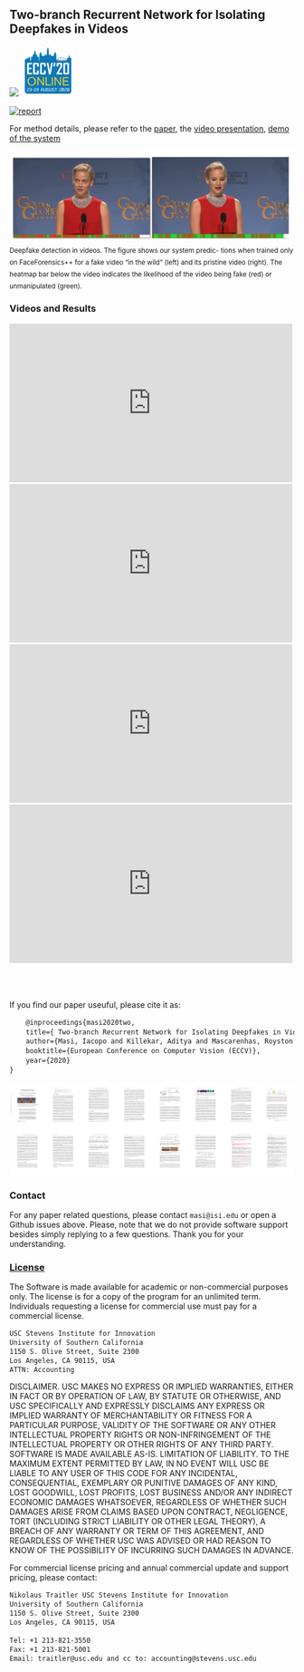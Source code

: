## Two-branch Recurrent Network for Isolating Deepfakes in Videos
<img src="https://www.isi.edu/images/isi-logo.jpg" width="200"/>&nbsp;&nbsp;<img src="images/eccv20.png" width="90"/>
 

[![report](https://img.shields.io/badge/arxiv-report-red)](https://arxiv.org/pdf/2008.03412)

For method details, please refer to the [paper](https://arxiv.org/pdf/2008.03412), the [video presentation](https://www.youtube.com/watch?v=X3N8QjV15d8&feature=youtu.be), [demo of the system](https://www.youtube.com/watch?v=RspKj9DtM9U)

<img src="images/logo.png" />
<sub> Deepfake detection in videos. The figure shows our system predic- tions when trained only on FaceForensics++ for a fake video “in the wild” (left) and its pristine video (right). The heatmap bar below the video indicates the likelihood of the video being fake (red) or unmanipulated (green).</sub>


### Videos and Results

<iframe width="500" height="280" src="https://www.youtube.com/embed/X3N8QjV15d8?controls=0" frameborder="0" allow="accelerometer; autoplay; clipboard-write; encrypted-media; gyroscope; picture-in-picture" allowfullscreen></iframe>
<br/>
<iframe width="500" height="280" src="https://www.youtube.com/embed/RspKj9DtM9U?controls=0" frameborder="0" allow="accelerometer; autoplay; clipboard-write; encrypted-media; gyroscope; picture-in-picture" allowfullscreen></iframe>
<br/>
<iframe width="500" height="280" src="https://www.youtube.com/embed/nbgkJAVyphs?controls=0" frameborder="0" allow="accelerometer; autoplay; clipboard-write; encrypted-media; gyroscope; picture-in-picture" allowfullscreen></iframe>
<br/>
<iframe width="500" height="280" src="https://www.youtube.com/embed/2e0KLUCXKlY?controls=0" frameborder="0" allow="accelerometer; autoplay; clipboard-write; encrypted-media; gyroscope; picture-in-picture" allowfullscreen></iframe>

<br/><br/>

If you find our paper useuful, please cite it as:

```latex
    @inproceedings{masi2020two,
    title={ Two-branch Recurrent Network for Isolating Deepfakes in Videos},
    author={Masi, Iacopo and Killekar, Aditya and Mascarenhas, Royston Marian and Gurudatt, Shenoy Pratik and AbdAlmageed, Wael},
    booktitle={European Conference on Computer Vision (ECCV)},
    year={2020}
}
```

<img src='images/eccv20_paper.png' />

### Contact
For any paper related questions, please contact `masi@isi.edu` or open a Github issues above. Please, note that we do not provide software support besides simply replying to a few questions. Thank you for your understanding.

### [License](LICENSE)
The Software is made available for academic or non-commercial purposes only. The license is for a copy of the program for an unlimited term. Individuals requesting a license for commercial use must pay for a commercial license.

    USC Stevens Institute for Innovation 
    University of Southern California 
    1150 S. Olive Street, Suite 2300 
    Los Angeles, CA 90115, USA 
    ATTN: Accounting 
 
DISCLAIMER. USC MAKES NO EXPRESS OR IMPLIED WARRANTIES, EITHER IN FACT OR BY OPERATION OF LAW, BY STATUTE OR OTHERWISE, AND USC SPECIFICALLY AND EXPRESSLY DISCLAIMS ANY EXPRESS OR IMPLIED WARRANTY OF MERCHANTABILITY OR FITNESS FOR A PARTICULAR PURPOSE, VALIDITY OF THE SOFTWARE OR ANY OTHER INTELLECTUAL PROPERTY RIGHTS OR NON-INFRINGEMENT OF THE INTELLECTUAL PROPERTY OR OTHER RIGHTS OF ANY THIRD PARTY. SOFTWARE IS MADE AVAILABLE AS-IS. LIMITATION OF LIABILITY. TO THE MAXIMUM EXTENT PERMITTED BY LAW, IN NO EVENT WILL USC BE LIABLE TO ANY USER OF THIS CODE FOR ANY INCIDENTAL, CONSEQUENTIAL, EXEMPLARY OR PUNITIVE DAMAGES OF ANY KIND, LOST GOODWILL, LOST PROFITS, LOST BUSINESS AND/OR ANY INDIRECT ECONOMIC DAMAGES WHATSOEVER, REGARDLESS OF WHETHER SUCH DAMAGES ARISE FROM CLAIMS BASED UPON CONTRACT, NEGLIGENCE, TORT (INCLUDING STRICT LIABILITY OR OTHER LEGAL THEORY), A BREACH OF ANY WARRANTY OR TERM OF THIS AGREEMENT, AND REGARDLESS OF WHETHER USC WAS ADVISED OR HAD REASON TO KNOW OF THE POSSIBILITY OF INCURRING SUCH DAMAGES IN ADVANCE.

For commercial license pricing and annual commercial update and support pricing, please contact:

 
    Nikolaus Traitler USC Stevens Institute for Innovation
    University of Southern California
    1150 S. Olive Street, Suite 2300
    Los Angeles, CA 90115, USA
 
    Tel: +1 213-821-3550
    Fax: +1 213-821-5001
    Email: traitler@usc.edu and cc to: accounting@stevens.usc.edu

